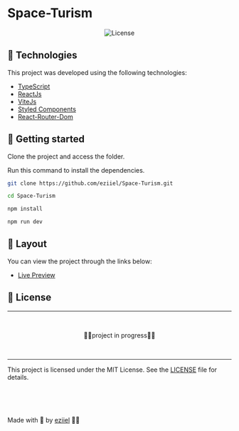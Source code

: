 # Space-Turism

<p align="center" >

<!-- <img src=".github/Preload.png" alt="banner"> -->

</p>
<p align="center">
    <img  src="https://img.shields.io/static/v1?label=license&message=MIT&color=0B1E8A&labelColor=E85937" alt="License">
</p>

## 🧪 Technologies

This project was developed using the following technologies:


- [TypeScript](https://www.typescriptlang.org/)
- [ReactJs](https://reactjs.org/)
- [ViteJs](https://vitejs.dev/)
- [Styled Components](https://styled-components.com/)
- [React-Router-Dom](https://reactrouter.com/)



## 🚀 Getting started

Clone the project and access the folder.

Run this command to install the dependencies.

```bash
git clone https://github.com/eziiel/Space-Turism.git

cd Space-Turism

npm install

npm run dev
```

## 🔖 Layout

You can view the project through the links below:

- [Live Preview](#)

<!-- - [Figma](https://www.figma.com/file/9QCh4nzuGN5wFuvdQQfnEN/Orpheus---Designer-Portfolio-(%2B-Sculpture-Avatars)-(Community)?node-id=0%3A1) -->

<!-- Remembering that you need to have a [Figma](http://figma.com/) account to access it. -->

## 📝 License

---
<br>
  <p align="center">
  🔧🚧project in progress🔧🚧
  </p>
<br>


---

This project is licensed under the MIT License. See the [LICENSE](https://opensource.org/licenses/MIT) file for details.


<br>
<br>
<br>




Made with 💜 by [eziiel](https://github.com/eziiel) 🙌🚀


